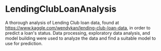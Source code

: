 # LendingClubLoanAnalysis
A thorough analysis of Lending Club loan data, found at https://www.kaggle.com/wendykan/lending-club-loan-data, in order to predict a loan's status. Data processing, exploratory data analysis, and model building were used to analyze the data and find a suitable model to use for prediction.
